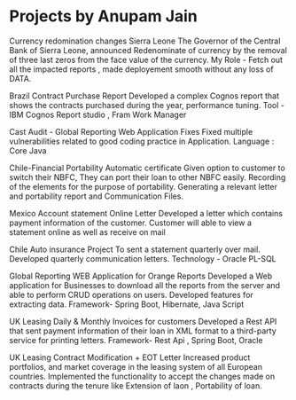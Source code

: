 # Projects by Anupam Jain


Currency redomination changes Sierra Leone
The Governor of the Central Bank of Sierra Leone, announced  Redenominate of currency by the removal of three last zeros from the face value of the currency.
My Role - Fetch out all the impacted reports , made deployement smooth without any loss of DATA.

Brazil Contract Purchase Report
Developed a complex Cognos report that shows the contracts purchased during the year, performance tuning.
Tool - IBM Cognos Report studio , Fram Work Manager

Cast Audit - Global Reporting Web Application Fixes
Fixed  multiple vulnerabilities related to good coding practice in Application.
Language : Core Java

Chile-Financial Portability Automatic certificate
Given option to customer to switch their NBFC, They can port their loan to other NBFC easily.
Recording of the elements for the purpose of portability.
Generating a relevant letter and portability report and Communication Files.

Mexico Account statement Online Letter
Developed a letter which contains payment information of the customer.
Customer will able to view a statement online as well as receive on mail

Chile Auto insurance Project
To sent a statement quarterly over mail. 
Developed quarterly communication letters.
Technology - Oracle PL-SQL

Global Reporting  WEB Application for Orange Reports
Developed a Web application for Businesses to download all the reports from the server and able to perform CRUD operations on users.
Developed features for extracting data. 
Framework-  Spring Boot, Hibernate, Java Script

UK Leasing Daily  & Monthly Invoices for customers
Developed a Rest API that sent payment information of their loan in XML format to a third-party service for printing letters.
Framework-  Rest Api , Spring Boot, Oracle

UK Leasing Contract Modification + EOT Letter
Increased product portfolios, and market coverage in the leasing system of all European countries.
Implemented the functionality to accept the changes made on contracts during the tenure like Extension of laon , Portability of loan.
